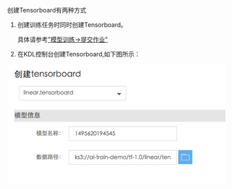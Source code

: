 创建Tensorboard有两种方式

1. 创建训练任务时同时创建Tensorboard。

   具体请参考["模型训练-&gt;提交作业"](/chapter1/14ti-jiao-zuo-ye.md)

2. 在KDL控制台创建Tensorboard,如下图所示：

![](/assets/create_tensorboard.png)

